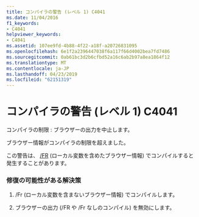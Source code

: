 ```yaml
---
title: コンパイラの警告 (レベル 1) C4041
ms.date: 11/04/2016
f1_keywords:
- C4041
helpviewer_keywords:
- C4041
ms.assetid: 107ee9fd-4b88-4f22-a18f-a20726831095
ms.openlocfilehash: 6e1f2a2396447038f6a117f66d4002bea7fd7486
ms.sourcegitcommit: 0ab61bc3d2b6cfbd52a16c6ab2b97a8ea1864f12
ms.translationtype: MT
ms.contentlocale: ja-JP
ms.lasthandoff: 04/23/2019
ms.locfileid: "62151319"
---
```

# <a name="compiler-warning-level-1-c4041"></a>コンパイラの警告 (レベル 1) C4041

コンパイラの制限 : ブラウザーの出力を中止します。

ブラウザー情報がコンパイラの制限を超えました。

この警告は、 [/FR](../../build/reference/fr-fr-create-dot-sbr-file.md) (ローカル変数を含めたブラウザー情報) でコンパイルすると発生することがあります。

### <a name="to-fix-by-using-the-following-possible-solutions"></a>修復の可能性がある解決策

1. /Fr (ローカル変数を含まないブラウザー情報) でコンパイルします。

1. ブラウザーの出力 (/FR や /Fr なしのコンパイル) を無効にします。